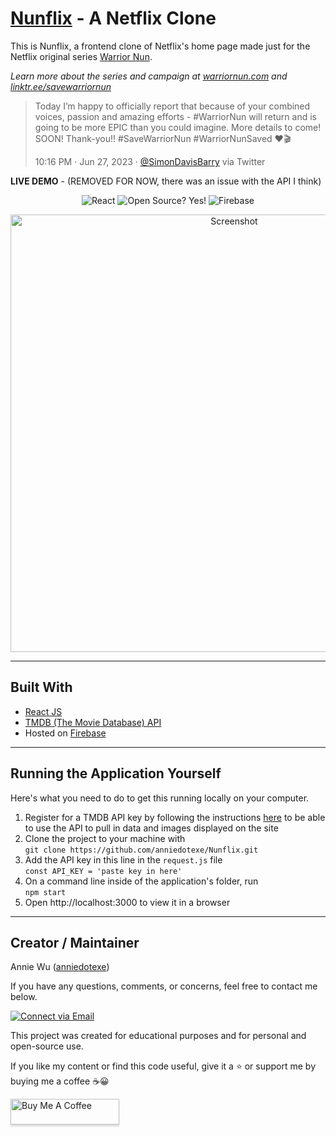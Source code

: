 # [Nunflix](https://nunflix-6e5b3.web.app/) - A Netflix Clone

This is Nunflix, a frontend clone of Netflix's home page made just for the Netflix original series [Warrior Nun](https://www.imdb.com/title/tt9059350/).

*Learn more about the series and campaign at [warriornun.com](https://www.warriornun.com/) and [linktr.ee/savewarriornun](https://linktr.ee/savewarriornun)*

> Today I’m happy to officially report that because of your combined voices, passion and amazing efforts - #WarriorNun will return and is going to be more EPIC than you could imagine. More details to come! SOON! Thank-you!! #SaveWarriorNun #WarriorNunSaved ❤️🎬
> 
> 10:16 PM · Jun 27, 2023 · [@SimonDavisBarry](https://twitter.com/SimonDavisBarry/status/1673923368381448192) via Twitter

**LIVE DEMO** - (REMOVED FOR NOW, there was an issue with the API I think)

<p align="center">
    <img alt="React" src="https://img.shields.io/badge/-React-61DBFB?style=flat&logo=react&logoColor=FFFFFF"/>
    <img alt="Open Source? Yes!" src="https://badgen.net/badge/Open%20Source%20%3F/Yes%21/blue?icon=github"/>
    <img alt="Firebase" src="https://img.shields.io/badge/-Firebase-039BE5?style=flat&logo=firebase&logoColor=FFA611"/>
</p>


<p align="center">
    <img alt="Screenshot" src="./public/img/readme/screenshot.png" width="700px">
</p>

---

## Built With
- [React JS](https://reactjs.org/docs/getting-started.html)
- [TMDB (The Movie Database) API](https://developers.themoviedb.org/3/getting-started)
- Hosted on [Firebase](https://firebase.google.com/docs/hosting)

---

## Running the Application Yourself

Here's what you need to do to get this running locally on your computer.

1. Register for a TMDB API key by following the instructions [here](https://developers.themoviedb.org/3) to be able to use the API to pull in data and images displayed on the site
1. Clone the project to your machine with\
`git clone https://github.com/anniedotexe/Nunflix.git`
1. Add the API key in this line in the `request.js` file\
`const API_KEY = 'paste key in here'`
1. On a command line inside of the application's folder, run\
`npm start`
1. Open http://localhost:3000 to view it in a browser

---

## Creator / Maintainer

Annie Wu ([anniedotexe](https://github.com/anniedotexe))

If you have any questions, comments, or concerns, feel free to contact me below.

<p align="left">
  <a href="mailto:anniewu2303@gmail.com">
    <img alt="Connect via Email" src="https://img.shields.io/badge/Gmail-c14438?style=flat&logo=Gmail&logoColor=white" />
  </a>
</p>

This project was created for educational purposes and for personal and open-source use.

If you like my content or find this code useful, give it a :star: or support me by buying me a coffee :coffee::grinning:

<a href="https://www.buymeacoffee.com/anniedotexe" target="_blank"><img src="https://www.buymeacoffee.com/assets/img/custom_images/orange_img.png" alt="Buy Me A Coffee" style="height: 41px !important;width: 174px !important;box-shadow: 0px 3px 2px 0px rgba(190, 190, 190, 0.5) !important;-webkit-box-shadow: 0px 3px 2px 0px rgba(190, 190, 190, 0.5) !important;" ></a>
